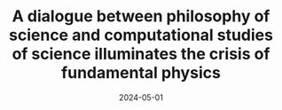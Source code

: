 ---
title: "A dialogue between philosophy of science and computational studies of science illuminates the crisis of fundamental physics"
collection: talks
paperurl: 'https://www.llc.unito.it/eventi/workshop-philosophy-science-meets-quantitative-studies-science'
link: https://www.llc.unito.it/eventi/workshop-philosophy-science-meets-quantitative-studies-science
type: talks,contributedtalks
date: 2024-05-01
venue: 'Workshop Philosophy of Science meets Quantitative Science Studies, Turin, Italy'
authors: <b>Gautheron L.</b>
citation: ' Lucas Gautheron, &quot;A dialogue between philosophy of science and computational studies of science illuminates the crisis of fundamental physics.&quot; Workshop Philosophy of Science meets Quantitative Science Studies, Turin, Italy, 2024.'
---